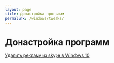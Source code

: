 ```yaml
---
layout: page
title: Донастройка программ
permalink: /windows/tweaks/
---
```


# Донастройка программ

[Удалить рекламу из skype в Windows 10](/windows/tweaks/skype-do-not-show-advertising/)
